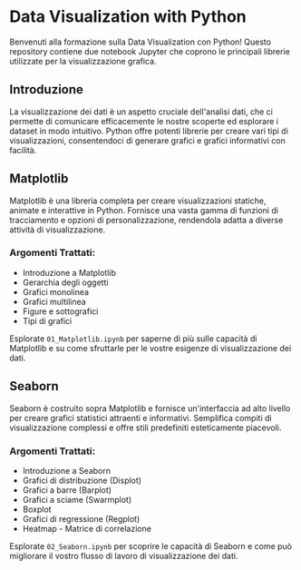 # Data Visualization with Python

Benvenuti alla formazione sulla Data Visualization con Python! Questo repository contiene due notebook Jupyter che coprono le principali librerie utilizzate per la visualizzazione grafica.

## Introduzione

La visualizzazione dei dati è un aspetto cruciale dell'analisi dati, che ci permette di comunicare efficacemente le nostre scoperte ed esplorare i dataset in modo intuitivo. Python offre potenti librerie per creare vari tipi di visualizzazioni, consentendoci di generare grafici e grafici informativi con facilità.

## Matplotlib

Matplotlib è una libreria completa per creare visualizzazioni statiche, animate e interattive in Python. Fornisce una vasta gamma di funzioni di tracciamento e opzioni di personalizzazione, rendendola adatta a diverse attività di visualizzazione.

### Argomenti Trattati:

- Introduzione a Matplotlib
- Gerarchia degli oggetti
- Grafici monolinea
- Grafici multilinea
- Figure e sottografici
- Tipi di grafici

Esplorate `01_Matplotlib.ipynb` per saperne di più sulle capacità di Matplotlib e su come sfruttarle per le vostre esigenze di visualizzazione dei dati.

## Seaborn

Seaborn è costruito sopra Matplotlib e fornisce un'interfaccia ad alto livello per creare grafici statistici attraenti e informativi. Semplifica compiti di visualizzazione complessi e offre stili predefiniti esteticamente piacevoli.

### Argomenti Trattati:

- Introduzione a Seaborn
- Grafici di distribuzione (Displot)
- Grafici a barre (Barplot)
- Grafici a sciame (Swarmplot)
- Boxplot
- Grafici di regressione (Regplot)
- Heatmap - Matrice di correlazione

Esplorate `02_Seaborn.ipynb` per scoprire le capacità di Seaborn e come può migliorare il vostro flusso di lavoro di visualizzazione dei dati.
